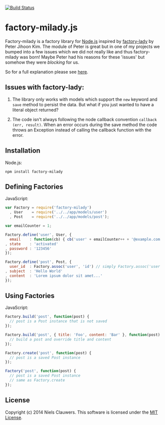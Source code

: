 [![Build Status](https://travis-ci.org/skyke/factory-milady.svg?branch=master)](https://travis-ci.org/skyke/factory-milady)

# factory-milady.js

Factory-milady is a factory library for [Node.js](http://nodejs.org/) inspired
 by [factory-lady](https://github.com/petejkim/factory-lady) by Peter Jihoon
 Kim. The module of Peter is great but in one of my projects we
 bumped into a few issues which we did not really like and thus
 factory-milady was born! Maybe Peter had his reasons for these 'issues' but
 somehow they were *blocking* for us.

 So for a full explanation please see [here](https://github.com/petejkim/factory-lady).

 ## Issues with factory-lady:

1. The library only works with models which support the `new` keyword and
`save` method to persist the data. But what if you just wanted to have a
literal object returned?

2. The code isn't always following the node callback convention `callback
(err, result)`. When an error occurs during the save method the code throws an
Exception instead of calling the callback function with the error.

## Installation

Node.js:

```
npm install factory-milady
```

## Defining Factories

JavaScript:

```javascript
var Factory = require('factory-milady')
  , User    = require('../../app/models/user')
  , Post    = require('../../app/models/post');

var emailCounter = 1;

Factory.define('user', User, {
  email    : function(cb) { cb('user' + emailCounter++ + '@example.com'); } // lazy attribute
, state    : 'activated'
, password : '123456'
});

Factory.define('post', Post, {
  user_id  : Factory.assoc('user', 'id') // simply Factory.assoc('user') for user object itself
, subject  : 'Hello World'
, content  : 'Lorem ipsum dolor sit amet...'
});
```

## Using Factories

JavaScript:

```javascript
Factory.build('post', function(post) {
  // post is a Post instance that is not saved
});

Factory.build('post', { title: 'Foo', content: 'Bar' }, function(post) {
  // build a post and override title and content
});

Factory.create('post', function(post) {
  // post is a saved Post instance
});

Factory('post', function(post) {
  // post is a saved Post instance
  // same as Factory.create
});
```

## License

Copyright (c) 2014 Niels Clauwers. This software is licensed under the [MIT
 License](https://raw.githubusercontent.com/skyke/factory-milady/master/LICENSE).

